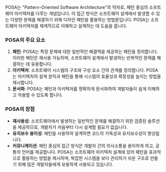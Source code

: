 POSA는 "Pattern-Oriented Software Architecture"의 약자로, 패턴 중심의 소프트웨어 아키텍처를 다루는 개념입니다. 이 접근 방식은 소프트웨어 설계에서 발생할 수 있는 다양한 문제를 해결하기 위해 디자인 패턴을 활용하는 방법론입니다. POSA는 소프트웨어 아키텍처를 체계적으로 이해하고 설계하는 데 도움을 줍니다.
### POSA의 주요 요소
1. **패턴**: POSA는 특정 문제에 대한 일반적인 해결책을 제공하는 패턴을 정의합니다. 이러한 패턴은 재사용 가능하며, 소프트웨어 설계에서 발생하는 반복적인 문제를 해결하는 데 유용합니다.
2. **아키텍처**: 소프트웨어 시스템의 구조와 구성 요소 간의 관계를 정의합니다. POSA는 아키텍처의 설계 원칙과 패턴을 통해 시스템의 효율성과 확장성을 높이는 방법을 제시합니다.
3. **문서화**: POSA는 패턴과 아키텍처를 명확하게 문서화하여 개발자들이 쉽게 이해하고 적용할 수 있도록 합니다.
### POSA의 장점
- **재사용성**: 소프트웨어에서 발생하는 일반적인 문제를 해결하기 위한 검증된 솔루션을 제공하므로, 개발자가 처음부터 다시 설계할 필요가 없습니다.
- **유지보수 용이성**: 패턴을 사용하여 설계하면 코드의 가독성과 유지보수성이 향상됩니다.
- **커뮤니케이션**: 패턴 중심의 접근 방식은 개발자 간의 의사소통을 용이하게 하고, 공통의 언어를 제공합니다.
POSA는 소프트웨어 아키텍처 설계에 있어 패턴을 효과적으로 활용하는 방법을 제시하며, 복잡한 시스템을 보다 관리하기 쉬운 구조로 만들기 위해 많은 개발자들에게 유용하게 사용되고 있습니다.